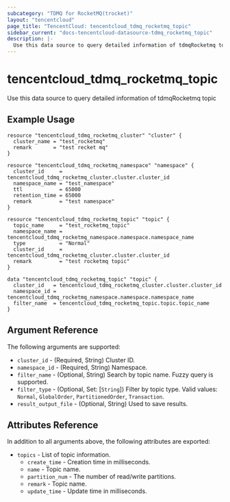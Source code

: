 ```yaml
---
subcategory: "TDMQ for RocketMQ(trocket)"
layout: "tencentcloud"
page_title: "TencentCloud: tencentcloud_tdmq_rocketmq_topic"
sidebar_current: "docs-tencentcloud-datasource-tdmq_rocketmq_topic"
description: |-
  Use this data source to query detailed information of tdmqRocketmq topic
---
```


# tencentcloud_tdmq_rocketmq_topic

Use this data source to query detailed information of tdmqRocketmq topic

## Example Usage

```hcl
resource "tencentcloud_tdmq_rocketmq_cluster" "cluster" {
  cluster_name = "test_rocketmq"
  remark       = "test recket mq"
}

resource "tencentcloud_tdmq_rocketmq_namespace" "namespace" {
  cluster_id     = tencentcloud_tdmq_rocketmq_cluster.cluster.cluster_id
  namespace_name = "test_namespace"
  ttl            = 65000
  retention_time = 65000
  remark         = "test namespace"
}

resource "tencentcloud_tdmq_rocketmq_topic" "topic" {
  topic_name     = "test_rocketmq_topic"
  namespace_name = tencentcloud_tdmq_rocketmq_namespace.namespace.namespace_name
  type           = "Normal"
  cluster_id     = tencentcloud_tdmq_rocketmq_cluster.cluster.cluster_id
  remark         = "test rocketmq topic"
}

data "tencentcloud_tdmq_rocketmq_topic" "topic" {
  cluster_id   = tencentcloud_tdmq_rocketmq_cluster.cluster.cluster_id
  namespace_id = tencentcloud_tdmq_rocketmq_namespace.namespace.namespace_name
  filter_name  = tencentcloud_tdmq_rocketmq_topic.topic.topic_name
}
```

## Argument Reference

The following arguments are supported:

* `cluster_id` - (Required, String) Cluster ID.
* `namespace_id` - (Required, String) Namespace.
* `filter_name` - (Optional, String) Search by topic name. Fuzzy query is supported.
* `filter_type` - (Optional, Set: [`String`]) Filter by topic type. Valid values: `Normal`, `GlobalOrder`, `PartitionedOrder`, `Transaction`.
* `result_output_file` - (Optional, String) Used to save results.

## Attributes Reference

In addition to all arguments above, the following attributes are exported:

* `topics` - List of topic information.
  * `create_time` - Creation time in milliseconds.
  * `name` - Topic name.
  * `partition_num` - The number of read/write partitions.
  * `remark` - Topic name.
  * `update_time` - Update time in milliseconds.



